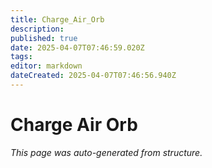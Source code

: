 ```yaml
---
title: Charge_Air_Orb
description: 
published: true
date: 2025-04-07T07:46:59.020Z
tags: 
editor: markdown
dateCreated: 2025-04-07T07:46:56.940Z
---
```


# Charge Air Orb

*This page was auto-generated from structure.*
